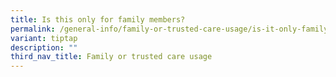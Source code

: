 ```yaml
---
title: Is this only for family members?
permalink: /general-info/family-or-trusted-care-usage/is-it-only-family-members/
variant: tiptap
description: ""
third_nav_title: Family or trusted care usage
---
```

